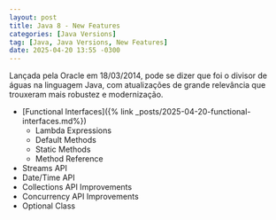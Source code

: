 ```yaml
---
layout: post
title: Java 8 - New Features
categories: [Java Versions]
tag: [Java, Java Versions, New Features]
date: 2025-04-20 13:55 -0300
---
```

Lançada pela Oracle em 18/03/2014, pode se dizer que foi o divisor de águas na linguagem Java, com atualizações de grande relevância que trouxeram mais robustez e modernização.

-  [Functional Interfaces]({% link _posts/2025-04-20-functional-interfaces.md%})
   -  Lambda Expressions
   -  Default Methods
   -  Static Methods
   -  Method Reference
-  Streams API
-  Date/Time API
-  Collections API Improvements
-  Concurrency API Improvements
-  Optional Class
